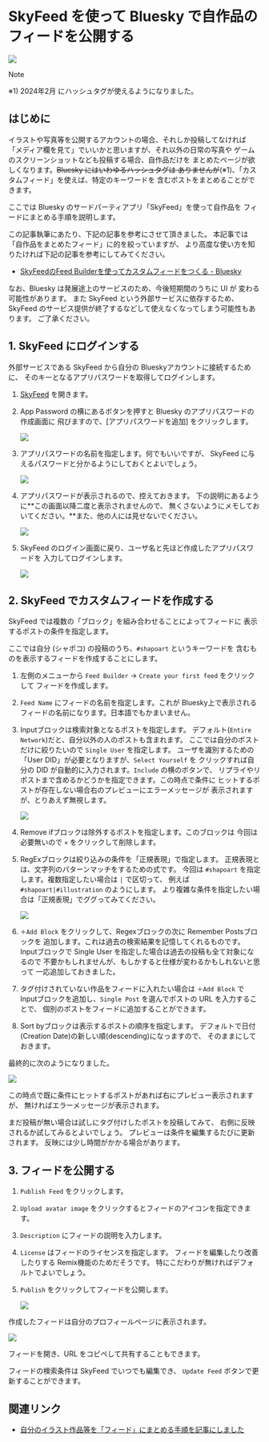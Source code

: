 # SkyFeed を使って Bluesky で自作品のフィードを公開する

![](./cover.png)

> [!NOTE]
> ※1) 2024年2月 にハッシュタグが使えるようになりました。

## はじめに

イラストや写真等を公開するアカウントの場合、それしか投稿してなければ
「メディア欄を見て」でいいかと思いますが、それ以外の日常の写真や
ゲームのスクリーンショットなども投稿する場合、自作品だけを
まとめたページが欲しくなります。~~Bluesky にはいわゆるハッシュタグは
ありませんが~~(※1)、「カスタムフィード」を使えば、特定のキーワードを
含むポストをまとめることができます。

ここでは Bluesky のサードパーティアプリ「SkyFeed」を使って自作品を
フィードにまとめる手順を説明します。

この記事執筆にあたり、下記の記事を参考にさせて頂きました。
本記事では「自作品をまとめたフィード」に的を絞っていますが、
より高度な使い方を知りたければ下記の記事を参考にしてみてください。

- [SkyFeedのFeed Builderを使ってカスタムフィードをつくる - Bluesky](https://scrapbox.io/Bluesky/SkyFeed%E3%81%AEFeed_Builder%E3%82%92%E4%BD%BF%E3%81%A3%E3%81%A6%E3%82%AB%E3%82%B9%E3%82%BF%E3%83%A0%E3%83%95%E3%82%A3%E3%83%BC%E3%83%89%E3%82%92%E3%81%A4%E3%81%8F%E3%82%8B)

なお、Bluesky は発展途上のサービスのため、今後短期間のうちに UI が
変わる可能性があります。 また SkyFeed という外部サービスに依存するため、
SkyFeed のサービス提供が終了するなどして使えなくなってしまう可能性もあります。
ご了承ください。

## 1. SkyFeed にログインする

外部サービスである SkyFeed から自分の Blueskyアカウントに接続するために、
そのキーとなるアプリパスワードを取得してログインします。

1. [SkyFeed](https://skyfeed.app/) を開きます。
2. App Password の横にあるボタンを押すと Bluesky のアプリパスワードの作成画面に
    飛びますので、[アプリパスワードを追加] をクリックします。

    ![](./skyfeed-35-skyfeed-jump.png)

3. アプリパスワードの名前を指定します。何でもいいですが、
    SkyFeed に与えるパスワードと分かるようにしておくとよいでしょう。

    ![](./skyfeed-02-apppass-name.png)

4. アプリパスワードが表示されるので、控えておきます。
    下の説明にあるように**この画面以降二度と表示されませんので、
    無くさないようにメモしておいてください。**また、他の人には見せないでください。

    ![](./skyfeed-03-apppass-pass.png)

5. SkyFeed のログイン画面に戻り、ユーザ名と先ほど作成したアプリパスワードを
    入力してログインします。

    ![](./skyfeed-04-skyfeed-login.png)

## 2. SkyFeed でカスタムフィードを作成する

SkyFeed では複数の「ブロック」を組み合わせることによってフィードに
表示するポストの条件を指定します。

ここでは自分 (シャポコ) の投稿のうち、`#shapoart` というキーワードを
含むものを表示するフィードを作成することにします。

1. 左側のメニューから `Feed Builder` → `Create your first feed` をクリックして
    フィードを作成します。
2. `Feed Name` にフィードの名前を指定します。これが Bluesky上で表示される
    フィードの名前になります。日本語でもかまいません。
3. Inputブロックは検索対象となるポストを指定します。
    デフォルト(`Entire Network`)だと、自分以外の人のポストも含まれます。
    ここでは自分のポストだけに絞りたいので `Single User` を指定します。
    ユーザを識別するための「User DID」が必要となりますが、`Select Yourself` を
    クリックすれば自分の DID が自動的に入力されます。`Include` の横のボタンで、
    リプライやリポストまで含めるかどうかを指定できます。この時点で条件に
    ヒットするポストが存在しない場合右のプレビューにエラーメッセージが
    表示されますが、とりあえず無視します。

    ![](./skyfeed-50-input-block.png)

4. Remove ifブロックは除外するポストを指定します。このブロックは
    今回は必要無いので `×` をクリックして削除します。
5. RegExブロックは絞り込みの条件を「正規表現」で指定します。
    正規表現とは、文字列のパターンマッチをするための式です。
    今回は `#shapoart` を指定します。複数指定したい場合は `|` で区切って、
    例えば `#shapoart|#illustration` のようにします。
    より複雑な条件を指定したい場合は「正規表現」でググってみてください。
    
    ![](./skyfeed-60-regex-block.png)

6. `＋Add Block` をクリックして、Regexブロックの次に Remember Postsブロックを
    追加します。これは過去の検索結果を記憶してくれるものです。
    Inputブロックで Single User を指定した場合は過去の投稿も全て対象になるので
    不要かもしれませんが、もしかすると仕様が変わるかもしれないと思って
    一応追加しておきました。
7. タグ付けされていない作品をフィードに入れたい場合は `＋Add Block` で
    Inputブロックを追加し、`Single Post` を選んでポストの URL を入力することで、
    個別のポストをフィードに追加することができます。
8. Sort byブロックは表示するポストの順序を指定します。
    デフォルトで日付(Creation Date)の新しい順(descending)になっますので、
    そのままにしておきます。

最終的に次のようになりました。

![](./skyfeed-60-skyfeed-overview.png)

この時点で既に条件にヒットするポストがあれば右にプレビュー表示されますが、
無ければエラーメッセージが表示されます。

まだ投稿が無い場合は試しにタグ付けしたポストを投稿してみて、
右側に反映されるか試してみるとよいでしょう。
プレビューは条件を編集するたびに更新されます。
反映には少し時間がかかる場合があります。

## 3. フィードを公開する

1. `Publish Feed` をクリックします。
2. `Upload avatar image` をクリックするとフィードのアイコンを指定できます。
3. `Description` にフィードの説明を入力します。
4. `License` はフィードのライセンスを指定します。
    フィードを編集したり改善したりする Remix機能のためだそうです。
    特にこだわりが無ければデフォルトでよいでしょう。
5. `Publish` をクリックしてフィードを公開します。

    ![](./skyfeed-70-skyfeed-publish.png)

作成したフィードは自分のプロフィールページに表示されます。

![](./skyfeed-80-published.png)

フィードを開き、URL をコピペして共有することもできます。

フィードの検索条件は SkyFeed でいつでも編集でき、
`Update Feed` ボタンで更新することができます。

## 関連リンク

- [自分のイラスト作品等を「フィード」にまとめる手順を記事にしました](https://bsky.app/profile/shapoco.net/post/3kl27gafjdk2d)
